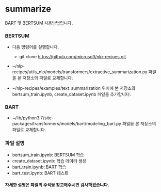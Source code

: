 # summarize
BART 및 BERTSUM 사용방법입니다.

### BERTSUM
* 다음 명령어를 실행합니다.
  * git clone https://github.com/microsoft/nlp-recipes.git

* ~/nlp-recipes/utils_nlp/models/transformers/extractive_summarization.py 파일을 본 저장소의 파일로 교체합니다.

* ~/nlp-recipes/examples/text_summarization 위치에 본 저장소의 bertsum_train.ipynb, create_dataset.ipynb 파일을 추가합니다.

### BART

* ~/lib/python3.7/site-packages/transformers/models/bart/modeling_bart.py 파일을 본 저장소의 파일로 교체합니다.

### 파일 설명

  * bertsum_train.ipynb: BERTSUM 학습
  * create_dataset.ipynb: 학습 데이터 생성
  * bart_train.ipynb: BART 학습
  * bart_test.ipynb: BART 테스트

#### 자세한 설명은 파일의 주석을 참고해주시면 감사하겠습니다.
